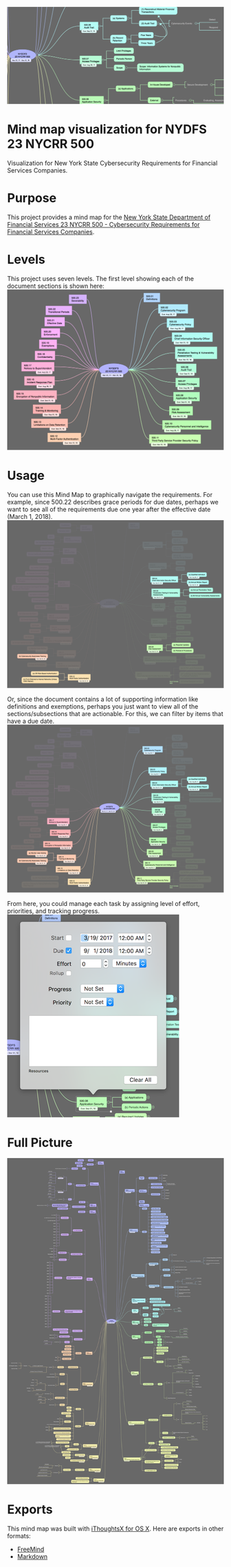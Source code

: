 ![Mindmap Screenshot](https://raw.githubusercontent.com/ScaleSec/nysdfs_23_nycrr_500/master/images/Top_Banner.png "Mindmap Screenshot")

# Mind map visualization for NYDFS 23 NYCRR 500
Visualization for New York State Cybersecurity Requirements for Financial Services Companies.

# Purpose
This project provides a mind map for the [New York State Department of Financial Services 23 NYCRR 500 - Cybersecurity Requirements for Financial Services Companies](http://www.dfs.ny.gov/legal/regulations/adoptions/dfsrf500txt.pdf).

# Levels
This project uses seven levels. The first level showing each of the document sections is shown here:
![Mindmap L1](https://raw.githubusercontent.com/ScaleSec/nysdfs_23_nycrr_500/master/images/NYSDFS_23_NYCRR_500_L1.png "Mindmap L1")

# Usage
You can use this Mind Map to graphically navigate the requirements. For example, since 500.22 describes grace periods for due dates, perhaps we want to see all of the requirements due one year after the effective date (March 1, 2018).
![Requirements Due 2018-03-01](https://raw.githubusercontent.com/ScaleSec/nysdfs_23_nycrr_500/master/images/NYSDFS_23_NYCRR_500_Due_2018-03-01.png "Requirements Due 2018-03-01")

Or, since the document contains a lot of supporting information like definitions and exemptions, perhaps you just want to view all of the sections/subsections that are actionable. For this, we can filter by items that have a due date.
![Mindmap All Actionable](https://raw.githubusercontent.com/ScaleSec/nysdfs_23_nycrr_500/master/images/NYSDFS_23_NYCRR_500_All_Actionable.png "Mindmap All Actionable")

From here, you could manage each task by assigning level of effort, priorities, and tracking progress.
![Task Panel](https://raw.githubusercontent.com/ScaleSec/nysdfs_23_nycrr_500/master/images/Task_Panel.png "Mindmap All")

# Full Picture
![Mindmap All](https://raw.githubusercontent.com/ScaleSec/nysdfs_23_nycrr_500/master/images/NYSDFS_23_NYCRR_500_All.png "Mindmap All")

# Exports
This mind map was built with [iThoughtsX for OS X](https://www.toketaware.com/ithoughts-osx). Here are exports in other formats:
- [FreeMind](https://github.com/ScaleSec/nysdfs_23_nycrr_500/blob/master/exports/NYSDFS_23_NYCRR_500.mm)
- [Markdown](https://github.com/ScaleSec/nysdfs_23_nycrr_500/blob/master/exports/NYSDFS_23_NYCRR_500.markdown)
